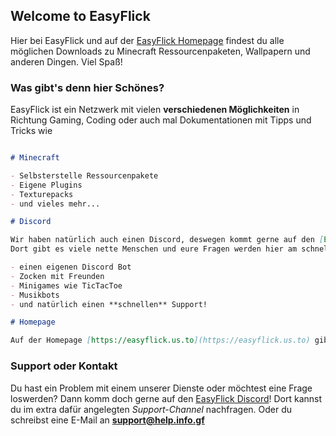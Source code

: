 ## Welcome to EasyFlick

Hier bei EasyFlick und auf der [EasyFlick Homepage](https://easyflick.us.to) findest du alle möglichen Downloads zu Minecraft Ressourcenpaketen, Wallpapern und anderen Dingen. Viel Spaß!

### Was gibt's denn hier Schönes?

EasyFlick ist ein Netzwerk mit vielen **verschiedenen Möglichkeiten** in Richtung Gaming, Coding oder auch mal Dokumentationen mit Tipps und Tricks wie

```markdown

# Minecraft

- Selbsterstelle Ressourcenpakete
- Eigene Plugins
- Texturepacks
- und vieles mehr...

# Discord

Wir haben natürlich auch einen Discord, deswegen kommt gerne auf den [EasyFlick Discord](https://discord.gg/dkpKAdvarP).
Dort gibt es viele nette Menschen und eure Fragen werden hier am schnellsten beantwortet! Außerdem

- einen eigenen Discord Bot
- Zocken mit Freunden
- Minigames wie TicTacToe
- Musikbots
- und natürlich einen **schnellen** Support!

# Homepage

Auf der Homepage [https://easyflick.us.to](https://easyflick.us.to) gibt es die ganzen Downloads zu den besagten Projekten. 

```

### Support oder Kontakt

Du hast ein Problem mit einem unserer Dienste oder möchtest eine Frage loswerden? Dann komm doch gerne auf den [EasyFlick Discord](https://discord.gg/dkpKAdvarP)! Dort kannst du im extra dafür angelegten _Support-Channel_ nachfragen. Oder du schreibst eine E-Mail an **support@help.info.gf**
